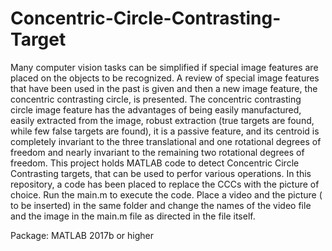 # Concentric-Circle-Contrasting-Target
Many computer vision tasks can be simplified if special image features are placed on the objects to be recognized. A review of special image features that have been used in the past is given and then a new image feature, the concentric contrasting circle, is presented. The concentric contrasting circle image feature has the advantages of being easily manufactured, easily extracted from the image, robust extraction (true targets are found, while few false targets are found), it is a passive feature, and its centroid is completely invariant to the three translational and one rotational degrees of freedom and nearly invariant to the remaining two rotational degrees of freedom.
This project holds MATLAB code to detect Concentric Circle Contrasting targets, that can be used to perfor various operations. In this repository, a code has been placed to replace the CCCs with the picture of choice. 
Run the main.m to execute the code. Place a video and the picture ( to be inserted) in the same folder and change the names of the video file and the image in the main.m file as directed in the file itself.

Package: MATLAB 2017b or higher
